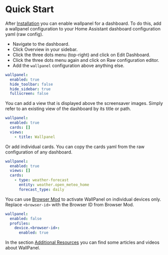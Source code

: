 # Quick Start
After [Installation](installation.md#installation) you can enable wallpanel for a dashboard.
To do this, add a wallpanel configuration to your Home Assistant dashboard configuration yaml (raw config).

* Navigate to the dashboard.
* Click Overview in your sidebar.
* Click the three dots menu (top-right) and click on Edit Dashboard.
* Click the three dots menu again and click on Raw configuration editor.
* Add the `wallpanel` configuration above anything else.

```yaml
wallpanel:
  enabled: true
  hide_toolbar: false
  hide_sidebar: true
  fullscreen: false
```

You can add a view that is displayed above the screensaver images.
Simply refer to an existing view of the dashboard by its title or path.
```yaml
wallpanel:
  enabled: true
  cards: []
  views:
    - title: Wallpanel
```

Or add individual cards.
You can copy the cards yaml from the raw configuration of any dashboard.

```yaml
wallpanel:
  enabled: true
  views: []
  cards:
    - type: weather-forecast
      entity: weather.open_meteo_home
      forecast_type: daily
```

You can use [Browser Mod](https://github.com/thomasloven/hass-browser_mod) to activate WallPanel on individual devices only. Replace `<browser-id>` with the Browser ID from Browser Mod.

```yaml
wallpanel:
  enabled: false
  profiles:
    device.<browser-id>:
      enabled: true
```

In the section [Additional Resources](additional-resources.md) you can find some articles and videos about WallPanel.

